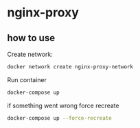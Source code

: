 # nginx-proxy

## how to use

Create network:
```bash
docker network create nginx-proxy-network
```

Run container
```bash
docker-compose up
```

if something went wrong force recreate
```bash
docker-compose up --force-recreate
```
